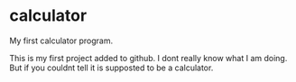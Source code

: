 # calculator
My first calculator program.

This is my first project added to github. I dont really know what I am doing. But if you couldnt tell it is supposted to be a calculator.
